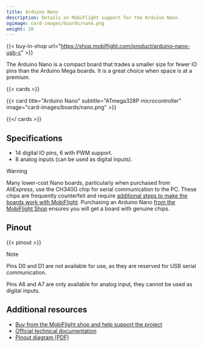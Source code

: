 ```yaml
---
title: Arduino Nano
description: Details on MobiFlight support for the Arduino Nano.
ogimage: card-images/boards/nano.png
weight: 20
---
```


{{< buy-in-shop url="https://shop.mobiflight.com/product/arduino-nano-usb-c" >}}

The Arduino Nano is a compact board that trades a smaller size for fewer IO pins than the Arduino Mega boards. It is a great choice when space is at a premium.

{{< cards >}}

{{< card title="Arduino Nano" subtitle="ATmega328P microcontroller" image="card-images/boards/nano.png" >}}

{{</ cards >}}

## Specifications

- 14 digital IO pins, 6 with PWM support.
- 8 analog inputs (can be used as digital inputs).

> [!WARNING]
> Many lower-cost Nano boards, particularly when purchased from AliExpress, use the CH340G chip for
> serial communication to the PC. These chips are frequently counterfeit and require
> [additional steps to make the boards work with MobiFlight](https://www.badcasserole.com/arduino-nano-with-ch340-chips-connection-issues/). Purchasing an Arduino Nano
> [from the MobiFlight Shop](https://shop.mobiflight.com/product/arduino-nano-usb-c) ensures
> you will get a board with genuine chips.

## Pinout

{{< pinout >}}

> [!NOTE]
> Pins D0 and D1 are not available for use, as they are reserved for USB serial communication.
>
> Pins A6 and A7 are only available for analog input, they cannot be used as digital inputs.

## Additional resources

- [Buy from the MobiFlight shop and help support the project](https://shop.mobiflight.com/product/arduino-nano-usb-c)
- [Official technical documentation](https://docs.arduino.cc/hardware/nano/)
- [Pinout diagram (PDF)](pinout.pdf)
